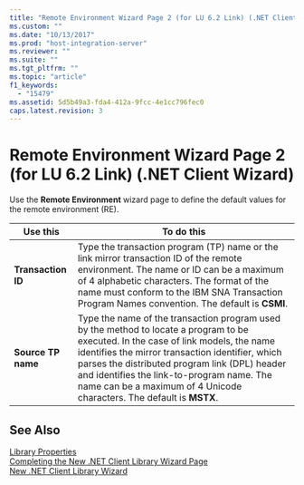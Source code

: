 ```yaml
---
title: "Remote Environment Wizard Page 2 (for LU 6.2 Link) (.NET Client Wizard)2 | Microsoft Docs"
ms.custom: ""
ms.date: "10/13/2017"
ms.prod: "host-integration-server"
ms.reviewer: ""
ms.suite: ""
ms.tgt_pltfrm: ""
ms.topic: "article"
f1_keywords: 
  - "15479"
ms.assetid: 5d5b49a3-fda4-412a-9fcc-4e1cc796fec0
caps.latest.revision: 3
---
```

# Remote Environment Wizard Page 2 (for LU 6.2 Link) (.NET Client Wizard)
Use the **Remote Environment** wizard page to define the default values for the remote environment (RE).  
  
|Use this|To do this|  
|--------------|----------------|  
|**Transaction ID**|Type the transaction program (TP) name or the link mirror transaction ID of the remote environment. The name or ID can be a maximum of 4 alphabetic characters. The format of the name must conform to the IBM SNA Transaction Program Names convention. The default is **CSMI**.|  
|**Source TP name**|Type the name of the transaction program used by the method to locate a program to be executed. In the case of link models, the name identifies the mirror transaction identifier, which parses the distributed program link (DPL) header and identifies the link-to-program name. The name can be a maximum of 4 Unicode characters. The default is **MSTX**.|  
  
## See Also  
 [Library Properties](../core/library-properties.md)   
 [Completing the New .NET Client Library Wizard Page](../core/completing-the-new-net-client-library-wizard-page.md)   
 [New .NET Client Library Wizard](../core/new-net-client-library-wizard.md)